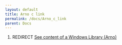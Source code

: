 ```yaml
---
layout: default
title: Arno c link
permalink: /docs/Arno_c_link
parent: Docs
---
```


1.  REDIRECT [See content of a Windows Library
    (Arno)](/See_content_of_a_Windows_Library_\(Arno\) "wikilink")
